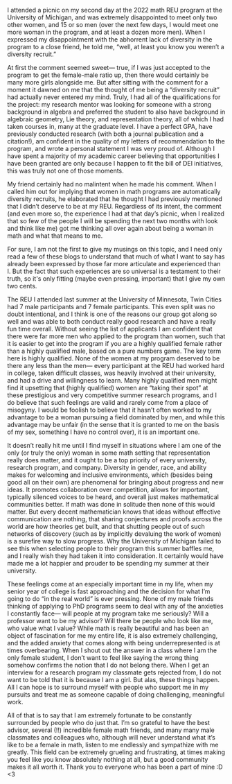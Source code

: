 I attended a picnic on my second day at the 2022 math REU program at the University of Michigan, and was extremely disappointed to meet only two other women, and 15 or so men (over the next few days, I would meet one more woman in the program, and at least a dozen more men). When I expressed my disappointment with the abhorrent lack of diversity in the program to a close friend, he told me, “well, at least you know you weren’t a diversity recruit.”

At first the comment seemed sweet— true, if I was just accepted to the program to get the female-male ratio up, then there would certainly be many more girls alongside me. But after sitting with the comment for a moment it dawned on me that the thought of me being a “diversity recruit” had actually never entered my mind. Truly, I had all of the qualifications for the project: my research mentor was looking for someone with a strong background in algebra and preferred the student to also have background in algebraic geometry, Lie theory, and representation theory, all of which I had taken courses in, many at the graduate level. I have a perfect GPA, have previously conducted research (with both a journal publication and a citation!), am confident in the quality of my letters of recommendation to the program, and wrote a personal statement I was very proud of. Although I have spent a majority of my academic career believing that opportunities I have been granted are only because I happen to fit the bill of DEI initiatives, this was truly not one of those moments. 

My friend certainly had no malintent when he made his comment. When I called him out for implying that women in math programs are automatically diversity recruits, he elaborated that he thought I had previously mentioned that I didn’t deserve to be at my REU. Regardless of its intent, the comment (and even more so, the experience I had at that day’s picnic, when I realized that so few of the people I will be spending the next two months with look and think like me) got me thinking all over again about being a woman in math and what that means to me.

For sure, I am not the first to give my musings on this topic, and I need only read a few of these blogs to understand that much of what I want to say has already been expressed by those far more articulate and experienced than I. But the fact that such experiences are so universal is a testament to their truth, so it's only fitting (maybe even pressing, important) that I give my own two cents. 

The REU I attended last summer at the University of Minnesota, Twin Cities had 7 male participants and 7 female participants. This even split was no doubt intentional, and I think is one of the reasons our group got along so well and was able to both conduct really good research and have a really fun time overall. Without seeing the list of applicants I am confident that there were far more men who applied to the program than women, such that it is easier to get into the program if you are a highly qualified female rather than a highly qualified male, based on a pure numbers game. The key term here is highly qualified. None of the women at my program deserved to be there any less than the men— every participant at the REU had worked hard in college, taken difficult classes, was heavily involved at their university, and had a drive and willingness to learn. Many highly qualified men might find it upsetting that (highly qualified) women are “taking their spot” at these prestigious and very competitive summer research programs, and I do believe that such feelings are valid and rarely come from a place of misogyny. I would be foolish to believe that it hasn’t often worked to my advantage to be a woman pursuing a field dominated by men, and while this advantage may be unfair (in the sense that it is granted to me on the basis of my sex, something I have no control over), it is an important one. 

It doesn’t really hit me until I find myself in situations where I am one of the only (or truly the only) woman in some math setting that representation really does matter, and it ought to be a top priority of every university, research program, and company. Diversity in gender, race, and ability makes for welcoming and inclusive environments, which (besides being good all on their own) are phenomenal for bringing about progress and new ideas. It promotes collaboration over competition, allows for important, typically silenced voices to be heard, and overall just makes mathematical communities better. If math was done in solitude then none of this would matter. But every decent mathematician knows that ideas without effective communication are nothing, that sharing conjectures and proofs across the world are how theories get built, and that shutting people out of such networks of discovery (such as by implicitly devaluing the work of women) is a surefire way to slow progress. Why the University of Michigan failed to see this when selecting people to their program this summer baffles me, and I really wish they had taken it into consideration. It certainly would have made me a lot happier and prouder to be spending my summer at their university. 

These feelings come at an especially important time in my life, when my senior year of college is fast approaching and the decision for what I’m going to do “in the real world” is ever pressing. None of my male friends thinking of applying to PhD programs seem to deal with any of the anxieties I constantly face— will people at my program take me seriously? Will a professor want to be my advisor? Will there be people who look like me, who value what I value? While math is really beautiful and has been an object of fascination for me my entire life, it is also extremely challenging, and the added anxiety that comes along with being underrepresented is at times overbearing. When I shout out the answer in a class where I am the only female student, I don’t want to feel like saying the wrong thing somehow confirms the notion that I do not belong there. When I get an interview for a research program my classmate gets rejected from, I do not want to be told that it is because I am a girl. But alas, these things happen. All I can hope is to surround myself with people who support me in my pursuits and treat me as someone capable of doing challenging, meaningful work. 

All of that is to say that I am extremely fortunate to be constantly surrounded by people who do just that. I’m so grateful to have the best advisor, several (!!) incredible female math friends, and many many male classmates and colleagues who, although will never understand what it’s like to be a female in math, listen to me endlessly and sympathize with me greatly. This field can be extremely grueling and frustrating, at times making you feel like you know absolutely nothing at all, but a good community makes it all worth it. Thank you to everyone who has been a part of mine :D <3 
